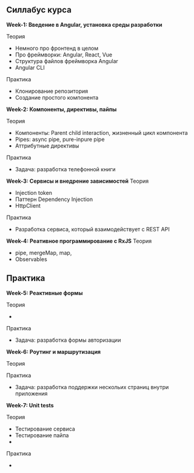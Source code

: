 ## Силлабус курса

**Week-1: Введение в Angular, установка среды разработки**

Теория

- Немного про фронтенд в целом
- Про фреймворки: Angular, React, Vue
- Структура файлов фреймворка Angular
- Angular CLI

Практика

- Клонирование репозитория
- Создание простого компонента



**Week-2: Компоненты, директивы, пайпы**

Теория

- Компоненты: Parent child interaction, жизненный цикл компонента
- Pipes: async pipe, pure-inpure pipe
- Аттрибутные директивы

Практика
- Задача: разработка телефонной книги



**Week-3: Сервисы и внедрение зависимостей**
Теория
- Injection token
- Паттерн Dependency Injection
- HttpClient

Практика

- Разработка сервиса, который взаимодействует с REST API



**Week-4: Реативное программирование с RxJS**
Теория
- pipe, mergeMap, map, 
- Observables

Практика
- 



**Week-5: Реактивные формы**

Теория

- 

Практика

- Задача: разработка формы авторизации



**Week-6: Роутинг и маршрутизация**

Теория

Практика

- Задача: разработка поддержки нескольих страниц внутри приложения



**Week-7: Unit tests**

Теория

- Тестирование сервиса
- Тестирование пайпа
- 

Практика

- 
